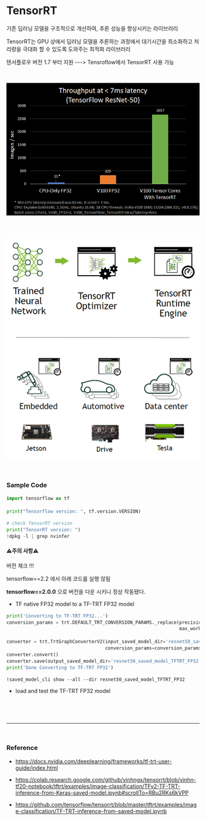 # TensorRT





기존 딥러닝 모델을 구조적으로 개선하여, 추론 성능을 향상시키는 라이브러리

TensorRT는 GPU 상에서 딥러닝 모델을 추론하는 과정에서 대기시간을 최소화하고 처리량을 극대화 할 수 있도록 도와주는 최적화 라이브러리



텐서플로우 버전 1.7 부터 지원 ---> Tensroflow에서 TensorRT 사용 가능





<br/>

![](./img/tensorrt-graph.png)





<br/>

![](./img/tensorRT.png)



<br/>

### Sample Code



```python
import tensorflow as tf

print("Tensorflow version: ", tf.version.VERSION)
```



```python
# check TensorRT version
print("TensorRT version: ")
!dpkg -l | grep nvinfer
```



#### :warning:주의 사항:warning:

버전 체크 !!!

tensorflow==2.2 에서 아래 코드를 실행 않됨

**tensorflow==2.0.0** 으로 버전을 다운 시키니 정상 작동됐다.



- TF native FP32 model to a TF-TRT FP32 model

```python
print('Converting to TF-TRT FP32...')
conversion_params = trt.DEFAULT_TRT_CONVERSION_PARAMS._replace(precision_mode=trt.TrtPrecisionMode.FP32,
                                                               max_workspace_size_bytes=8000000000)

converter = trt.TrtGraphConverterV2(input_saved_model_dir='resnet50_saved_model',
                                    conversion_params=conversion_params)
converter.convert()
converter.save(output_saved_model_dir='resnet50_saved_model_TFTRT_FP32')
print('Done Converting to TF-TRT FP32')
```



```
!saved_model_cli show --all --dir resnet50_saved_model_TFTRT_FP32
```



-  load and test the TF-TRT FP32 model

```

```











<br/>

<br/>

-----------------

<br/>

### Reference

- https://docs.nvidia.com/deeplearning/frameworks/tf-trt-user-guide/index.html

- https://colab.research.google.com/github/vinhngx/tensorrt/blob/vinhn-tf20-notebook/tftrt/examples/image-classification/TFv2-TF-TRT-inference-from-Keras-saved-model.ipynb#scrollTo=RBu2RKs6kVPP
- https://github.com/tensorflow/tensorrt/blob/master/tftrt/examples/image-classification/TF-TRT-inference-from-saved-model.ipynb